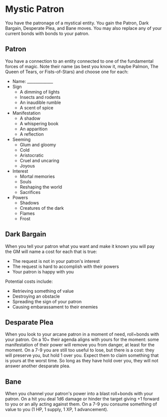 # Mystic Patron

You have the patronage of a mystical entity. You gain the Patron, Dark Bargain,
Desperate Plea, and Bane moves. You may also replace any of your current bonds
with bonds to your patron.

## Patron

You have a connection to an entity connected to one of the fundamental forces
of magic. Note their name (as best you know it, maybe Palmon, The Queen of
Tears, or Fists-of-Stars) and choose one for each:

* Name: _____________
* Sign
  * A dimming of lights
  * Insects and rodents
  * An inaudible rumble
  * A scent of spice
* Manifestation
  * A shadow
  * A whispering book
  * An apparition
  * A reflection
* Seeming
  * Glum and gloomy
  * Cold
  * Aristocratic
  * Cruel and uncaring
  * Joyous
* Interest
  * Mortal memories
  * Souls
  * Reshaping the world
  * Sacrifices
* Powers
  * Shadows
  * Creatures of the dark
  * Flames
  * Frost

## Dark Bargain

When you tell your patron what you want and make it known you will pay the GM
will name a cost for each that is true:

* The request is not in your patron's interest
* The request is hard to accomplish with their powers
* Your patron is happy with you

Potential costs include:

* Retrieving something of value
* Destroying an obstacle
* Spreading the sign of your patron
* Causing embarassament to their enemies

## Desparate Plea

When you look to your arcane patron in a moment of need, roll+bonds with your
patron. On a 10+ their agenda aligns with yours for the moment: some
manifestation of their power will remove you from danger, at least for the
moment. On a 7-9 you are still too useful to lose, but there is a cost: they
will preserve you, but hold 1 over you. Expect them to claim something that is
yours at the worst time. So long as they have hold over you, they will not
answer another desparate plea.

## Bane

When you channel your patron's power into a blast roll+bonds with your patron.
On a hit you deal 1d6 damage or hinder the target giving +1 forward to you or
an ally acting against them. On a 7-9 you consume something of value to you (1
HP, 1 supply, 1 XP, 1 advancement).
